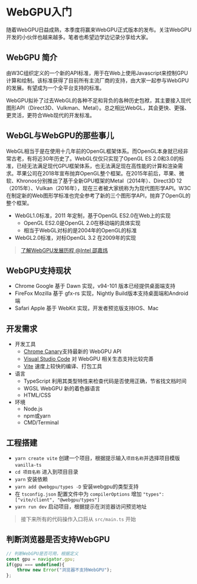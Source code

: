 # WebGPU入门

随着WebGPU日益成熟，本季度将赢来WebGPU正式版本的发布。关注WebGPU开发的小伙伴也越来越多。笔者也希望边学边记录分享给大家。


## WebGPU 简介

由W3C组织定义的一个新的API标准，用于在Web上使用Javascript来控制GPU计算和绘制。该标准获得了目前所有主流厂商的支持，由大家一起参与WebGPU的发展。有望成为一个全平台支持的标准。

WebGPU拟补了过去WebGL的各种不足和背负的各种历史包袱，其主要接入现代图形API（Direct3D、Vulkman、Metal）。总之相比WebGL，其会更快、更强、更灵活，更符合Web现代的开发标准。


## WebGL与WebGPU的那些事儿

WebGL相当于是在使用十几年前的OpenGL框架体系。而OpenGL本身就已经非常古老，有将近30年历史了。WebGL仅仅只实现了OpenGL ES 2.0和3.0的标准，已经无法满足现代GPU框架体系，也无法满足现在高性能的计算和渲染需求。苹果公司在2018年宣布抛弃OpenGL整个框架。在2015年前后，苹果、微软、Khronos分别推出了基于全新GPU框架的Metal（2014年）、Direct3D 12（2015年）、Vulkan（2016年），现在三者被大家统称为为现代图形学API。W3C在制定新的Web图形学标准也完全参考了新的三个图形学API，抛弃了OpenGL的整个框架。

- WebGL1.0标准，2011 年定制，基于OpenGL ES2.0在Web上的实现
    - OpenGL ES2.0是OpenGL 2.0在移动端的具体实现
    - 相当于WebGL对标的是2004年的OpenGL的标准
- WebGL2.0标准，对标OpenGL 3.2 在2009年的实现

> [了解WebGPU发展历程 @Intel 邵嘉炜](https://www.bilibili.com/video/BV12i4y1d7KQ?spm_id_from=333.337.search-card.all.click)


## WebGPU支持现状

- Chrome Google 基于 Dawn 实现，v94-101 版本已经提供桌面端支持
- FireFox Mozilla 基于 gfx-rs 实现，Nightly Build版本支持桌面端和Android端
- Safari Apple 基于 WebKit 实现，开发者预览版支持IOS、Mac


## 开发需求

- 开发工具
    - [Chrome Canary](https://www.google.cn/intl/zh-CN/chrome/canary/)支持最新的 WebGPU API
    - [Visual Studio Code](https://code.visualstudio.com/) 对 WebGPU 相关生态支持比较完善
    - [Vite](https://vitejs.dev/) 速度上较快的编译、打包工具
- 语言
    - TypeScript 利用其类型特性来检查代码是否使用正确，节省找文档时间
    - WGSL WebGPU 新的着色器语言
    - HTML/CSS
- 环境
    - Node.js
    - npm或yarn
    - CMD/Terminal


## 工程搭建

- `yarn create vite` 创建一个项目，根据提示输入`项目名称`并选择项目模版`vanilla-ts`
- `cd 项目名称` 进入到项目目录
- `yarn` 安装依赖
- `yarn add @webgpu/types -D` 安装webgpu的类型支持
- 在 `tsconfig.json` 配置文件中为 `compilerOptions` 增加 `"types": ["vite/client", "@webgpu/types"]`
- `yarn run dev` 启动项目，根据提示在浏览器访问预览地址

> 接下来所有的代码操作入口将从 `src/main.ts` 开始


## 判断浏览器是否支持WebGPU

```typescript
// 判断WebGPU是否可用，根据定义
const gpu = navigator.gpu;
if(gpu === undefined){
    throw new Error("浏览器不支持WebGPU");
};
```